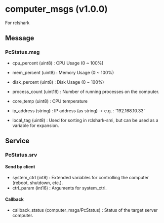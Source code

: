 # computer_msgs (v1.0.0)

For rclshark

## Message

### PcStatus.msg

- cpu_percent (uint8) : CPU Usage (0 ~ 100%)
- mem_percent (uint8) :  Memory Usage (0 ~ 100%)
- disk_percent (uint8) :  Disk Usage (0 ~ 100%)

- process_count (uint16) : Number of running processes on the computer.
- core_temp (uint8) : CPU temperature
- ip_address (string) : IP address (as string) -> e.g. :  '192.168.10.33'
- local_tag (uint8) : Used for sorting in rclshark-smi, but can be used as a variable for expansion.

## Service

### PcStatus.srv

#### Send by client

- system_ctrl (int8) : Extended variables for controlling the computer (reboot, shutdown, etc.).
- ctrl_param (int16) : Arguments for system_ctrl.

#### Callback

- callback_status (computer_msgs/PcStatus) : Status of the target server computer.

